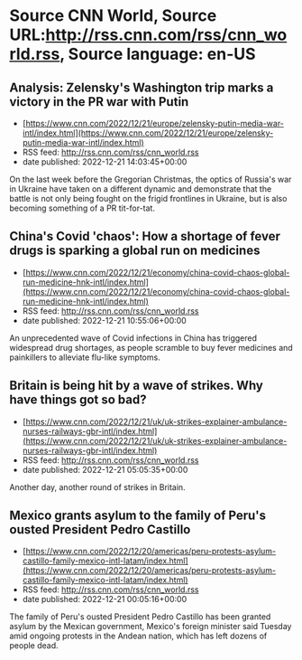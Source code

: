 # Source CNN World, Source URL:http://rss.cnn.com/rss/cnn_world.rss, Source language: en-US

## Analysis: Zelensky's Washington trip marks a victory in the PR war with Putin
 - [https://www.cnn.com/2022/12/21/europe/zelensky-putin-media-war-intl/index.html](https://www.cnn.com/2022/12/21/europe/zelensky-putin-media-war-intl/index.html)
 - RSS feed: http://rss.cnn.com/rss/cnn_world.rss
 - date published: 2022-12-21 14:03:45+00:00

On the last week before the Gregorian Christmas, the optics of Russia's war in Ukraine have taken on a different dynamic and demonstrate that the battle is not only being fought on the frigid frontlines in Ukraine, but is also becoming something of a PR tit-for-tat.

## China's Covid 'chaos': How a shortage of fever drugs is sparking a global run on medicines
 - [https://www.cnn.com/2022/12/21/economy/china-covid-chaos-global-run-medicine-hnk-intl/index.html](https://www.cnn.com/2022/12/21/economy/china-covid-chaos-global-run-medicine-hnk-intl/index.html)
 - RSS feed: http://rss.cnn.com/rss/cnn_world.rss
 - date published: 2022-12-21 10:55:06+00:00

An unprecedented wave of Covid infections in China has triggered widespread drug shortages, as people scramble to buy fever medicines and painkillers to alleviate flu-like symptoms.

## Britain is being hit by a wave of strikes. Why have things got so bad?
 - [https://www.cnn.com/2022/12/21/uk/uk-strikes-explainer-ambulance-nurses-railways-gbr-intl/index.html](https://www.cnn.com/2022/12/21/uk/uk-strikes-explainer-ambulance-nurses-railways-gbr-intl/index.html)
 - RSS feed: http://rss.cnn.com/rss/cnn_world.rss
 - date published: 2022-12-21 05:05:35+00:00

Another day, another round of strikes in Britain.

## Mexico grants asylum to the family of Peru's ousted President Pedro Castillo
 - [https://www.cnn.com/2022/12/20/americas/peru-protests-asylum-castillo-family-mexico-intl-latam/index.html](https://www.cnn.com/2022/12/20/americas/peru-protests-asylum-castillo-family-mexico-intl-latam/index.html)
 - RSS feed: http://rss.cnn.com/rss/cnn_world.rss
 - date published: 2022-12-21 00:05:16+00:00

The family of Peru's ousted President Pedro Castillo has been granted asylum by the Mexican government, Mexico's foreign minister said Tuesday amid ongoing protests in the Andean nation, which has left dozens of people dead.
